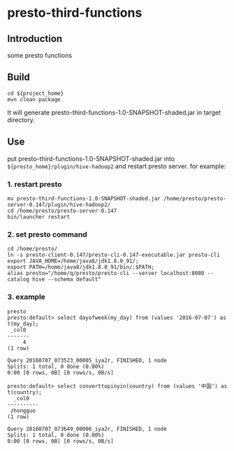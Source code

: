 # presto-third-functions

## Introduction

some presto functions

## Build
```
cd ${project_home}
mvn clean package
```

It will generate presto-third-functions-1.0-SNAPSHOT-shaded.jar in target directory.


## Use

put presto-third-functions-1.0-SNAPSHOT-shaded.jar into `${presto_home}/plugin/hive-hadoop2` and restart presto server. for example:
### 1. restart presto
```
mv presto-third-functions-1.0-SNAPSHOT-shaded.jar /home/presto/presto-server-0.147/plugin/hive-hadoop2/
cd /home/presto/presto-server-0.147
bin/launcher restart
```

### 2. set presto command
```
cd /home/presto/
ln -s presto-client-0.147/presto-cli-0.147-executable.jar presto-cli
export JAVA_HOME=/home/java8/jdk1.8.0_91/;
export PATH=/home/java8/jdk1.8.0_91/bin/:$PATH;
alias presto="/home/q/presto/presto-cli --server localhost:8080 --catalog hive --schema default"
```

### 3. example
```
presto
presto:default> select dayofweek(my_day) from (values '2016-07-07') as t(my_day);
 _col0
-------
     4
(1 row)

Query 20160707_073523_00005_iya2r, FINISHED, 1 node
Splits: 1 total, 0 done (0.00%)
0:00 [0 rows, 0B] [0 rows/s, 0B/s]

presto:default> select converttopinyin(country) from (values '中国') as t(country);
  _col0
----------
 zhongguo
(1 row)

Query 20160707_073649_00006_iya2r, FINISHED, 1 node
Splits: 1 total, 0 done (0.00%)
0:00 [0 rows, 0B] [0 rows/s, 0B/s]

```